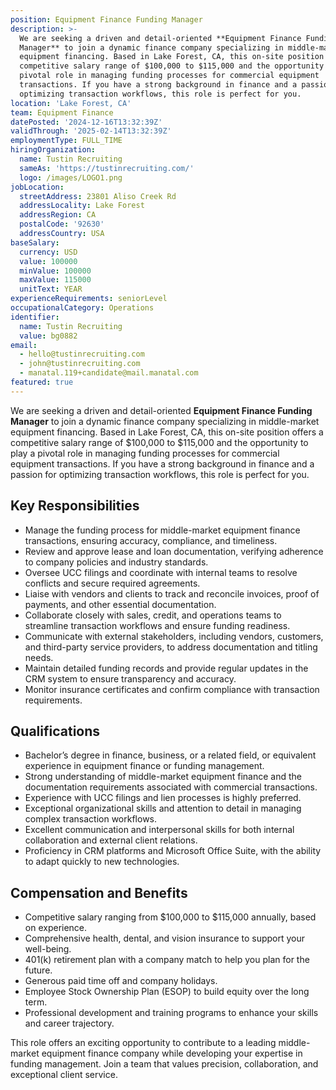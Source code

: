 ```yaml
---
position: Equipment Finance Funding Manager
description: >-
  We are seeking a driven and detail-oriented **Equipment Finance Funding
  Manager** to join a dynamic finance company specializing in middle-market
  equipment financing. Based in Lake Forest, CA, this on-site position offers a
  competitive salary range of $100,000 to $115,000 and the opportunity to play a
  pivotal role in managing funding processes for commercial equipment
  transactions. If you have a strong background in finance and a passion for
  optimizing transaction workflows, this role is perfect for you.
location: 'Lake Forest, CA'
team: Equipment Finance
datePosted: '2024-12-16T13:32:39Z'
validThrough: '2025-02-14T13:32:39Z'
employmentType: FULL_TIME
hiringOrganization:
  name: Tustin Recruiting
  sameAs: 'https://tustinrecruiting.com/'
  logo: /images/LOGO1.png
jobLocation:
  streetAddress: 23801 Aliso Creek Rd
  addressLocality: Lake Forest
  addressRegion: CA
  postalCode: '92630'
  addressCountry: USA
baseSalary:
  currency: USD
  value: 100000
  minValue: 100000
  maxValue: 115000
  unitText: YEAR
experienceRequirements: seniorLevel
occupationalCategory: Operations
identifier:
  name: Tustin Recruiting
  value: bg0882
email:
  - hello@tustinrecruiting.com
  - john@tustinrecruiting.com
  - manatal.119+candidate@mail.manatal.com
featured: true
---
```


We are seeking a driven and detail-oriented **Equipment Finance Funding Manager** to join a dynamic finance company specializing in middle-market equipment financing. Based in Lake Forest, CA, this on-site position offers a competitive salary range of $100,000 to $115,000 and the opportunity to play a pivotal role in managing funding processes for commercial equipment transactions. If you have a strong background in finance and a passion for optimizing transaction workflows, this role is perfect for you.

## Key Responsibilities
- Manage the funding process for middle-market equipment finance transactions, ensuring accuracy, compliance, and timeliness.
- Review and approve lease and loan documentation, verifying adherence to company policies and industry standards.
- Oversee UCC filings and coordinate with internal teams to resolve conflicts and secure required agreements.
- Liaise with vendors and clients to track and reconcile invoices, proof of payments, and other essential documentation.
- Collaborate closely with sales, credit, and operations teams to streamline transaction workflows and ensure funding readiness.
- Communicate with external stakeholders, including vendors, customers, and third-party service providers, to address documentation and titling needs.
- Maintain detailed funding records and provide regular updates in the CRM system to ensure transparency and accuracy.
- Monitor insurance certificates and confirm compliance with transaction requirements.

## Qualifications
- Bachelor’s degree in finance, business, or a related field, or equivalent experience in equipment finance or funding management.
- Strong understanding of middle-market equipment finance and the documentation requirements associated with commercial transactions.
- Experience with UCC filings and lien processes is highly preferred.
- Exceptional organizational skills and attention to detail in managing complex transaction workflows.
- Excellent communication and interpersonal skills for both internal collaboration and external client relations.
- Proficiency in CRM platforms and Microsoft Office Suite, with the ability to adapt quickly to new technologies.

## Compensation and Benefits
- Competitive salary ranging from $100,000 to $115,000 annually, based on experience.
- Comprehensive health, dental, and vision insurance to support your well-being.
- 401(k) retirement plan with a company match to help you plan for the future.
- Generous paid time off and company holidays.
- Employee Stock Ownership Plan (ESOP) to build equity over the long term.
- Professional development and training programs to enhance your skills and career trajectory.

This role offers an exciting opportunity to contribute to a leading middle-market equipment finance company while developing your expertise in funding management. Join a team that values precision, collaboration, and exceptional client service.

















